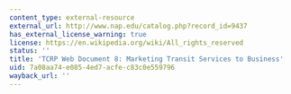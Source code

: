 ```yaml
---
content_type: external-resource
external_url: http://www.nap.edu/catalog.php?record_id=9437
has_external_license_warning: true
license: https://en.wikipedia.org/wiki/All_rights_reserved
status: ''
title: 'TCRP Web Document 8: Marketing Transit Services to Business'
uid: 7a08aa74-e085-4ed7-acfe-c83c0e559796
wayback_url: ''
---
```


